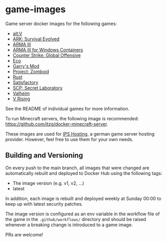 # game-images

Game server docker images for the following games:

* [alt:V](altv/README.md)
* [ARK: Survival Evolved](ark/README.md)
* [ARMA III](arma3/README.md)
* [ARMA III for Windows Containers](arma3-win/README.md)
* [Counter Strike: Global Offensive](csgo/README.md)
* [Eco](eco/README.md)
* [Garry's Mod](gmod/README.md)
* [Project: Zomboid](pz/README.md)
* [Rust](rust/README.md)
* [Satisfactory](satisfactory/README.md)
* [SCP: Secret Laboratory](scpsl/README.md)
* [Valheim](valheim/README.md)
* [V Rising](vrising/README.md)

See the README of individual games for more information.

To run Minecraft servers, the following image is recommended: https://github.com/itzg/docker-minecraft-server.

These images are used for [IPS Hosting](https://www.ips-hosting.com/), a german game server hosting provider. However, feel free to use them for your own needs.

## Building and Versioning
On every push to the main branch, all images that were changed are automatically rebuilt and deployed to Docker Hub using the following tags:
* The image version (e.g. v1, v2, ...)
* latest

In addition, each image is rebuilt and deployed weekly at Sunday 00:00 to keep up with latest security patches.

The image version is configured as an env variable in the workflow file of the game in the `.github/workflows/` directory and should be raised whenever a breaking change is introduced to a game image.

PRs are welcome!
